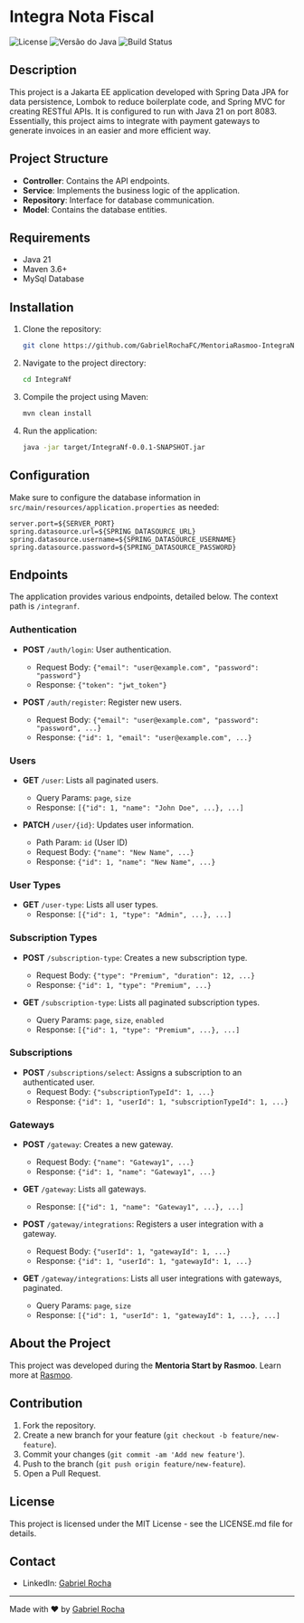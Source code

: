 # Integra Nota Fiscal

![License](https://img.shields.io/badge/license-MIT-green)
![Versão do Java](https://img.shields.io/badge/Java-21-blue)
![Build Status](https://img.shields.io/badge/build-passing-brightgreen)

## Description

This project is a Jakarta EE application developed with Spring Data JPA for data persistence, Lombok to reduce
boilerplate code, and Spring MVC for creating RESTful APIs. It is configured to run with Java 21 on port 8083.
Essentially, this project aims to integrate with payment gateways to generate invoices in an easier and more efficient
way.

## Project Structure

- **Controller**: Contains the API endpoints.
- **Service**: Implements the business logic of the application.
- **Repository**: Interface for database communication.
- **Model**: Contains the database entities.

## Requirements

- Java 21
- Maven 3.6+
- MySql Database

## Installation

1. Clone the repository:

    ```sh
    git clone https://github.com/GabrielRochaFC/MentoriaRasmoo-IntegraNotaFiscal.git
    ```

2. Navigate to the project directory:

    ```sh
    cd IntegraNf
    ```

3. Compile the project using Maven:

    ```sh
    mvn clean install
    ```

4. Run the application:

    ```sh
    java -jar target/IntegraNf-0.0.1-SNAPSHOT.jar
    ```

## Configuration

Make sure to configure the database information in `src/main/resources/application.properties` as needed:

```properties
server.port=${SERVER_PORT}
spring.datasource.url=${SPRING_DATASOURCE_URL}
spring.datasource.username=${SPRING_DATASOURCE_USERNAME}
spring.datasource.password=${SPRING_DATASOURCE_PASSWORD}
```

## Endpoints

The application provides various endpoints, detailed below. The context path is `/integranf`.

### Authentication

- **POST** `/auth/login`: User authentication.
    - Request Body: `{"email": "user@example.com", "password": "password"}`
    - Response: `{"token": "jwt_token"}`

- **POST** `/auth/register`: Register new users.
    - Request Body: `{"email": "user@example.com", "password": "password", ...}`
    - Response: `{"id": 1, "email": "user@example.com", ...}`

### Users

- **GET** `/user`: Lists all paginated users.
    - Query Params: `page`, `size`
    - Response: `[{"id": 1, "name": "John Doe", ...}, ...]`

- **PATCH** `/user/{id}`: Updates user information.
    - Path Param: `id` (User ID)
    - Request Body: `{"name": "New Name", ...}`
    - Response: `{"id": 1, "name": "New Name", ...}`

### User Types

- **GET** `/user-type`: Lists all user types.
    - Response: `[{"id": 1, "type": "Admin", ...}, ...]`

### Subscription Types

- **POST** `/subscription-type`: Creates a new subscription type.
    - Request Body: `{"type": "Premium", "duration": 12, ...}`
    - Response: `{"id": 1, "type": "Premium", ...}`

- **GET** `/subscription-type`: Lists all paginated subscription types.
    - Query Params: `page`, `size`, `enabled`
    - Response: `[{"id": 1, "type": "Premium", ...}, ...]`

### Subscriptions

- **POST** `/subscriptions/select`: Assigns a subscription to an authenticated user.
    - Request Body: `{"subscriptionTypeId": 1, ...}`
    - Response: `{"id": 1, "userId": 1, "subscriptionTypeId": 1, ...}`

### Gateways

- **POST** `/gateway`: Creates a new gateway.
    - Request Body: `{"name": "Gateway1", ...}`
    - Response: `{"id": 1, "name": "Gateway1", ...}`

- **GET** `/gateway`: Lists all gateways.
    - Response: `[{"id": 1, "name": "Gateway1", ...}, ...]`

- **POST** `/gateway/integrations`: Registers a user integration with a gateway.
    - Request Body: `{"userId": 1, "gatewayId": 1, ...}`
    - Response: `{"id": 1, "userId": 1, "gatewayId": 1, ...}`

- **GET** `/gateway/integrations`: Lists all user integrations with gateways, paginated.
    - Query Params: `page`, `size`
    - Response: `[{"id": 1, "userId": 1, "gatewayId": 1, ...}, ...]`

## About the Project

This project was developed during the **Mentoria Start by Rasmoo**. Learn more at [Rasmoo](https://rasmoo.com/).

## Contribution

1. Fork the repository.
2. Create a new branch for your feature (`git checkout -b feature/new-feature`).
3. Commit your changes (`git commit -am 'Add new feature'`).
4. Push to the branch (`git push origin feature/new-feature`).
5. Open a Pull Request.

## License

This project is licensed under the MIT License - see the LICENSE.md file for details.

## Contact

- LinkedIn: [Gabriel Rocha](https://linkedin.com/in/gabriel-rocha-28ab8414b)

---

Made with ❤️ by [Gabriel Rocha](https://github.com/GabrielRochaFC)